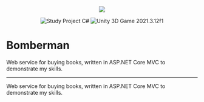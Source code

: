 <div align = "center">
<img src="Assets/Screenshot.gif"/>
</div>

<p align="center">
<img src="https://img.shields.io/badge/Study%20Project-C%20Sharp-green.svg" alt="Study Project C#"/>
<img src="https://img.shields.io/badge/Unity%203D%20Game-2021.3.12f1-blue.svg" alt="Unity 3D Game 2021.3.12f1"/>
</a>
</p>

# Bomberman

Web service for buying books, written in ASP.NET Core MVC to demonstrate my skills.

<hr/>
Web service for buying books, written in ASP.NET Core MVC to demonstrate my skills.
